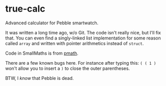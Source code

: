 # true-calc

Advanced calculator for Pebble smartwatch.

It was written a long time ago, w/o Git. The code isn't really nice, but I'll fix that. You can even find a singly-linked list implementation for some reason called `array` and written with pointer arithmetics instead of `struct`.

Code in SmallMaths is from [pmath](https://github.com/editdb/Pebble-Math).

There are a few known bugs here. For instance after typing this: `( ( 1 )` won't allow you to insert a `)` to close the outer parentheses.

BTW, I *know* that Pebble is dead.
